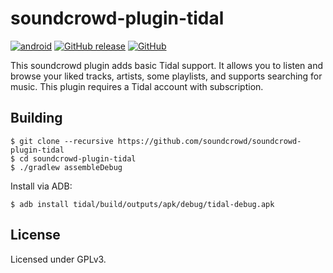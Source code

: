 # soundcrowd-plugin-tidal

[![android](https://github.com/soundcrowd/soundcrowd-plugin-tidal/actions/workflows/android.yml/badge.svg)](https://github.com/soundcrowd/soundcrowd-plugin-tidal/actions/workflows/android.yml)
[![GitHub release](https://img.shields.io/github/release/soundcrowd/soundcrowd-plugin-tidal.svg)](https://github.com/soundcrowd/soundcrowd-plugin-tidal/releases)
[![GitHub](https://img.shields.io/github/license/soundcrowd/soundcrowd-plugin-tidal.svg)](LICENSE)

This soundcrowd plugin adds basic Tidal support. It allows you to listen and browse your liked tracks, artists, some playlists, and supports searching for music. This plugin requires a Tidal account with subscription.

## Building

    $ git clone --recursive https://github.com/soundcrowd/soundcrowd-plugin-tidal
    $ cd soundcrowd-plugin-tidal
    $ ./gradlew assembleDebug

Install via ADB:

    $ adb install tidal/build/outputs/apk/debug/tidal-debug.apk

## License

Licensed under GPLv3.